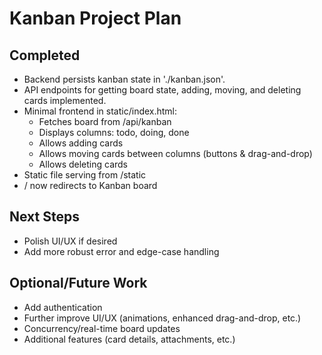 # Kanban Project Plan

## Completed

- Backend persists kanban state in './kanban.json'.
- API endpoints for getting board state, adding, moving, and deleting cards implemented.
- Minimal frontend in static/index.html:
    - Fetches board from /api/kanban
    - Displays columns: todo, doing, done
    - Allows adding cards
    - Allows moving cards between columns (buttons & drag-and-drop)
    - Allows deleting cards
- Static file serving from /static
- / now redirects to Kanban board

## Next Steps

- Polish UI/UX if desired
- Add more robust error and edge-case handling

## Optional/Future Work

- Add authentication
- Further improve UI/UX (animations, enhanced drag-and-drop, etc.)
- Concurrency/real-time board updates
- Additional features (card details, attachments, etc.)
